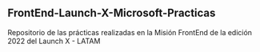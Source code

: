 ## FrontEnd-Launch-X-Microsoft-Practicas
Repositorio de las prácticas realizadas en la Misión FrontEnd de la edición 2022 del Launch X - LATAM

